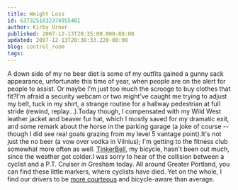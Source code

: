 ```yaml
---
title: Weight Loss
id: 6373251832374955401
author: Kirby Urner
published: 2007-12-13T20:35:00.000-08:00
updated: 2007-12-13T20:38:33.220-08:00
blog: control_room
tags: 
---
```


A down side of my no beer diet is some of my outfits gained a gunny sack appearance, unfortunate this time of year, when people are on the alert for people to assist.  Or maybe I'm just too much the scrooge to buy clothes that fit?I'm afraid a security webcam or two might've caught me trying to adjust my belt, tuck in my shirt, a strange routine for a hallway pedestrian at full stride (rewind, replay...).Today though, I compensated with my Wild West leather jacket and beaver fur hat, which I mostly saved for my dramatic exit, and some remark about the horse in the parking garage (a joke of course -- though I did see real goats grazing from my level 5 vantage point).It's not just the no beer (a vow over vodka in Vilnius); I'm getting to the fitness club somewhat more often as well.  [TinkerBell](http://mybizmo.blogspot.com/2007/09/tinkering-with-tink.html), my bicycle, hasn't been out much, since the weather got colder.I was sorry to hear of the collision between a cyclist and a P.T. Cruiser in Gresham today.  All around Greater Portland, you can find these little markers, where cyclists have died.  Yet on the whole, I find our drivers to be [more courteous](http://controlroom.blogspot.com/2007/06/pioneer-century.html) and bicycle-aware than average.